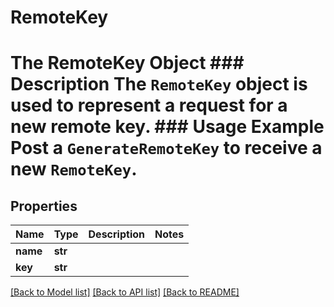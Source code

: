 # RemoteKey

# The RemoteKey Object ### Description The `RemoteKey` object is used to represent a request for a new remote key.  ### Usage Example Post a `GenerateRemoteKey` to receive a new `RemoteKey`.

## Properties
Name | Type | Description | Notes
------------ | ------------- | ------------- | -------------
**name** | **str** |  | 
**key** | **str** |  | 

[[Back to Model list]](../README.md#documentation-for-models) [[Back to API list]](../README.md#documentation-for-api-endpoints) [[Back to README]](../README.md)


